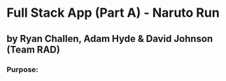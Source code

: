 # Full Stack App (Part A) - Naruto Run

## by Ryan Challen, Adam Hyde & David Johnson (Team RAD)

### Purpose:
